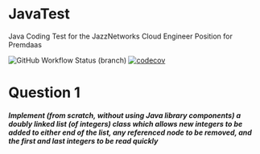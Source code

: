 # JavaTest  
Java Coding Test for the JazzNetworks Cloud Engineer Position for Premdaas



![GitHub Workflow Status (branch)](https://img.shields.io/github/workflow/status/JazzNetCodingTest/JavaTest/Java%20CI%20with%20Maven/master) 
[![codecov](https://codecov.io/gh/JazzNetCodingTest/JavaTest/branch/master/graph/badge.svg)](https://codecov.io/gh/JazzNetCodingTest/JavaTest)


# Question 1
##### Implement (from scratch, without using Java library components) a doubly linked list (of integers) class which allows new integers to be added to either end of the list, any referenced node to be removed, and the first and last integers to be read quickly
